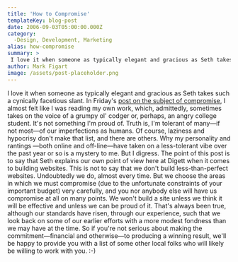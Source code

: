 ```yaml
---
title: 'How to Compromise'
templateKey: blog-post
date: 2006-09-03T05:00:00.000Z
category: 
  -Design, Development, Marketing
alias: how-compromise
summary: > 
 I love it when someone as typically elegant and gracious as Seth takes such a cynically facetious slant.
author: Mark Figart
image: /assets/post-placeholder.png
---
```


I love it when someone as typically elegant and gracious as Seth takes such a cynically facetious slant. In Friday's [post on the subject of compromise](http://sethgodin.typepad.com/seths_blog/2006/09/compromise_how_.html), I almost felt like I was reading my own work, which, admittedly, sometimes takes on the voice of a grumpy ol' codger or, perhaps, an angry college student. It's not something I'm proud of. Truth is, I'm tolerant of many—if not most—of our imperfections as humans. Of course, laziness and hypocrisy don't make that list, and there are others. Why my personality and rantings —both online and off-line—have taken on a less-tolerant vibe over the past year or so is a mystery to me. But I digress. The point of this post is to say that Seth explains our own point of view here at Digett when it comes to building websites. This is not to say that we don't build less-than-perfect websites. Undoubtedly we do, almost every time. But we choose the areas in which we must compromise (due to the unfortunate constraints of your important budget) very carefully, and you nor anybody else will have us compromise at all on many points. We won't build a site unless we think it will be effective and unless we can be proud of it. That's always been true, although our standards have risen, through our experience, such that we look back on some of our earlier efforts with a more modest fondness than we may have at the time. So if you're not serious about making the commitment—financial and otherwise—to producing a winning result, we'll be happy to provide you with a list of some other local folks who will likely be willing to work with you. :-)